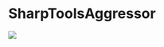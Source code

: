 # SharpToolsAggressor

![](https://github.com/uknowsec/SharpToolsAggressor/blob/master/TIM%E5%9B%BE%E7%89%8720191029110601.png)
